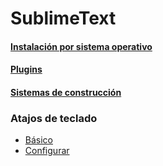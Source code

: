 # SublimeText

#### [Instalación por sistema operativo](https://github.com/mondeja/fullstack/tree/master/utils/ides/sublime-text/install.md)
#### [Plugins](https://github.com/mondeja/fullstack/tree/master/utils/ides/sublime-text/plugins.md)
#### [Sistemas de construcción](https://github.com/mondeja/fullstack/tree/master/utils/ides/sublime-text/builds)

### Atajos de teclado
- [Básico](https://github.com/mondeja/fullstack/tree/master/utils/ides/sublime-text/commands/intro.md)
- [Configurar](https://github.com/mondeja/fullstack/tree/master/utils/ides/sublime-text/commands/config.md)







